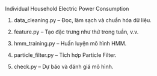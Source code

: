 Individual Household Electric Power Consumption

1. data_cleaning.py – Đọc, làm sạch và chuẩn hóa dữ liệu.

2. feature.py – Tạo đặc trưng như thứ trong tuần, v.v.

3. hmm_training.py – Huấn luyện mô hình HMM.

4. particle_filter.py – Tích hợp Particle Filter.

5. check.py – Dự báo và đánh giá mô hình.
